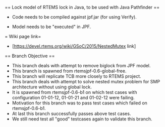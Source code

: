 == Lock model of RTEMS lock in Java, to be used with Java Pathfinder ==

* Code needs to be compiled against jpf.jar (for using Verify).

* Model needs to be "executed" in JPF.

= Wiki page link=
* [https://devel.rtems.org/wiki/GSoC/2015/NestedMutex link] 

== Branch Objective ==

* This branch deals with attempt to remove biglock from JPF model.
* This branch is spawned from rtemsjpf-0.6-global-free.
* This branch will replicate TCB more closely to RTEMS project.
* This branch deals with attempt to solve nested mutex problem for SMP architecture without using global lock.
* It is spawned from rtemsjpf-0.6-b1 on which test cases with configuration 01-01-12, 01-01-21 and 01-02-12 were failing.
* Motivation for this branch was to pass test cases which failed on rtemsjpf-0.6-b1.
* At last this branch successfully passes above test cases.
* We still need test all "good" testcases again to validate this branch.